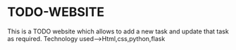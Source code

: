 # TODO-WEBSITE
This is a TODO website which allows to add a new task and update that task as required.
Technology used-->Html,css,python,flask
